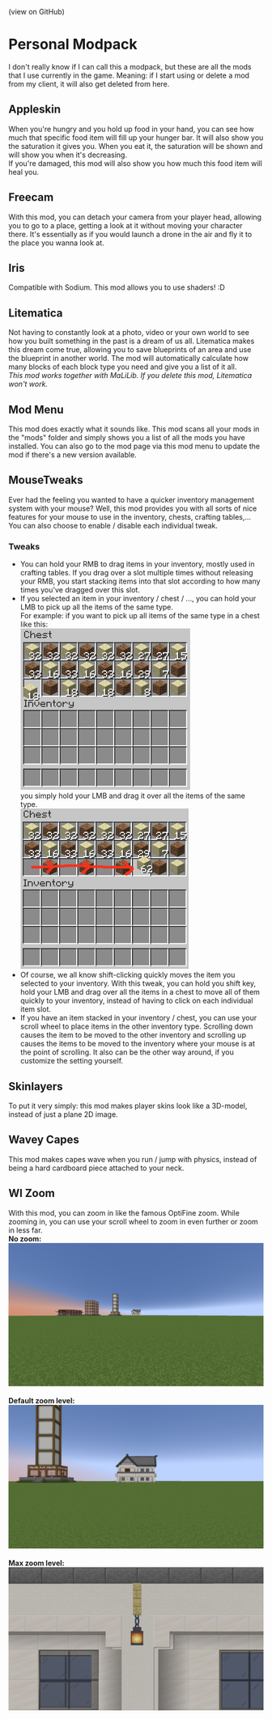 (view on GitHub)

# Personal Modpack

I don't really know if I can call this a modpack, but these are all the mods that I use currently in the game. Meaning: if I start using or delete a mod from my client, it will also get deleted from here.

## Appleskin

When you're hungry and you hold up food in your hand, you can see how much that specific food item will fill up your hunger bar. It will also show you the saturation it gives you. When you eat it, the saturation will be shown and will show you when it's decreasing.\
If you're damaged, this mod will also show you how much this food item will heal you.

## Freecam

With this mod, you can detach your camera from your player head, allowing you to go to a place, getting a look at it without moving your character there. It's essentially as if you would launch a drone in the air and fly it to the place you wanna look at.

## Iris

Compatible with Sodium. This mod allows you to use shaders! :D

## Litematica

Not having to constantly look at a photo, video or your own world to see how you built something in the past is a dream of us all. Litematica makes this dream come true, allowing you to save blueprints of an area and use the blueprint in another world. The mod will automatically calculate how many blocks of each block type you need and give you a list of it all.\
_This mod works together with MaLiLib. If you delete this mod, Litematica won't work._

## Mod Menu

This mod does exactly what it sounds like. This mod scans all your mods in the "mods" folder and simply shows you a list of all the mods you have installed. You can also go to the mod page via this mod menu to update the mod if there's a new version available.

## MouseTweaks

Ever had the feeling you wanted to have a quicker inventory management system with your mouse? Well, this mod provides you with all sorts of nice features for your mouse to use in the inventory, chests, crafting tables,... You can also choose to enable / disable each individual tweak.

### Tweaks

- You can hold your RMB to drag items in your inventory, mostly used in crafting tables. If you drag over a slot multiple times without releasing your RMB, you start stacking items into that slot according to how many times you've dragged over this slot.
- If you selected an item in your inventory / chest / ..., you can hold your LMB to pick up all the items of the same type.\
  For example: if you want to pick up all items of the same type in a chest like this:\
  ![Chest with sand and dirt](../../ignore_img/same_type_chest.png)\
  you simply hold your LMB and drag it over all the items of the same type.\
  ![Picking up all sand items from the chest](../../ignore_img/same_type_chest_pickup.png)
- Of course, we all know shift-clicking quickly moves the item you selected to your inventory. With this tweak, you can hold you shift key, hold your LMB and drag over all the items in a chest to move all of them quickly to your inventory, instead of having to click on each individual item slot.
- If you have an item stacked in your inventory / chest, you can use your scroll wheel to place items in the other inventory type. Scrolling down causes the item to be moved to the other inventory and scrolling up causes the items to be moved to the inventory where your mouse is at the point of scrolling. It also can be the other way around, if you customize the setting yourself.

## Skinlayers

To put it very simply: this mod makes player skins look like a 3D-model, instead of just a plane 2D image.

## Wavey Capes

This mod makes capes wave when you run / jump with physics, instead of being a hard cardboard piece attached to your neck.

## WI Zoom

With this mod, you can zoom in like the famous OptiFine zoom. While zooming in, you can use your scroll wheel to zoom in even further or zoom in less far.\
**No zoom:**\
<img src="../../ignore_img/no_zoom.png" alt="Max zoom level" width="600px">
\
\
**Default zoom level:**\
<img src="../../ignore_img/default_zoom.png" alt="Max zoom level" width="600px">
\
\
**Max zoom level:**\
<img src="../../ignore_img/max_zoom.png" alt="Max zoom level" width="600px">
